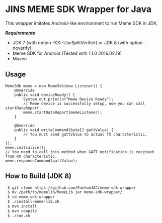 # JINS MEME SDK Wrapper for Java
This wrapper imitates Android-like environment to run Meme SDK in JDK.

***Requirements***

* JDK 7 (with option -XX:-UseSplitVerifier) or JDK 8 (with option -noverify)
* Meme SDK for Android (Tested with 1.1.0 2016.02.19)
* Maven

## Usage
```
MemeSdk meme = new MemeSdk(new Listener() {
	@Override
	public void deviceReady() {
		System.out.println("Meme Device Ready");
		// Meme device is successfully setup, now you can call startDataReport.
		meme.startDataReport(memeListener);
	}

	@Override
	public void writeCommand(byte[] gattValue) {
		// You must send gattValue to actual TX characteristic.
	}
});
meme.initialize();
// You need to call this method when GATT notification is received from RX characteristic.
meme.responseCommand(gattValue);
```

## How to Build (JDK 8)
```sh
 $ git clone https://github.com/FantomJAC/meme-sdk-wrapper
 $ mv /path/to/memelib/MemeLib.jar meme-sdk-wrapper/
 $ cd meme-sdk-wrapper
 $ ./install-meme-lib.sh
 $ mvn install
 $ mvn compile
 $ ./run.sh

